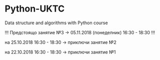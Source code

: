 # Python-UKTC
Data structure and algorithms with Python course 

!!! Предстоящо занятие №3 -> 05.11.2018 (понеделник) 16:30 - 18:30 !!!

на 25.10.2018 16:30 - 18:30 -> приключи занятие №2

на 22.10.2018 16:30 - 18:30 -> приключи занятие №1

